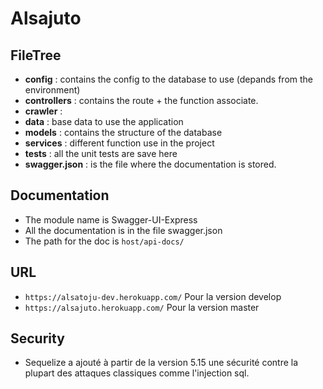 # Alsajuto

## FileTree

* __config__ : contains the config to the database to use (depands from the environment)
* __controllers__ : contains the route + the function associate.
* __crawler__ :
* __data__ : base data to use the application
* __models__ : contains the structure of the database
* __services__ : different function use in the project
* __tests__ : all the unit tests are save here
* __swagger.json__ : is the file where the documentation is stored.

## Documentation

* The module name is Swagger-UI-Express
* All the documentation is in the file swagger.json
* The path for the doc is `host/api-docs/`

## URL

* `https://alsatoju-dev.herokuapp.com/` Pour la version develop
* `https://alsajuto.herokuapp.com/` Pour la version master

## Security

* Sequelize a ajouté à partir de la version 5.15 une sécurité contre la plupart des attaques classiques comme l'injection sql.
